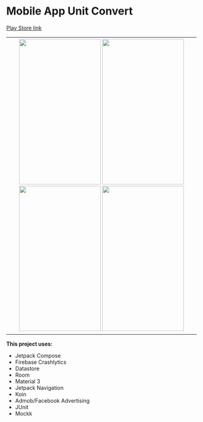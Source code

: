 # Mobile App Unit Convert

<a href="https://play.google.com/store/apps/details?id=uk.fernando.convert">Play Store link</a>

<table>
  <th>
<img src="https://user-images.githubusercontent.com/6031955/225092620-424c620a-dc08-4a90-b1c2-a3c15a211ada.jpg" style="width:216px;height:384px;">
<img src="https://user-images.githubusercontent.com/6031955/225092640-97fe0989-13a5-4a1a-b3da-5daaa5f594bc.jpg" style="width:216px;height:384px;">
<img src="https://user-images.githubusercontent.com/6031955/225092656-602882d5-914d-4597-a4f4-5b88de64a6de.jpg" style="width:216px;height:384px;">
<img src="https://user-images.githubusercontent.com/6031955/225092680-00422fbc-8b93-4ef8-b3a9-e00a9aa02983.jpg" style="width:216px;height:384px;">
  </th>
</table>

<b>This project uses:</b>
<ul>
  <li>Jetpack Compose</li>
  <li>Firebase Crashlytics</li>
  <li>Datastore</li>
  <li>Room</li>
  <li>Material 3</li>
  <li>Jetpack Navigation</li>
  <li>Koin</li>
  <li>Admob/Facebook Advertising</li>
  <li>JUnit</li>
  <li>Mockk</li>
</ul>
